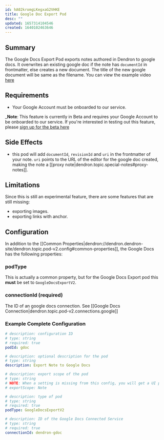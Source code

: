 ```yaml
---
id: hA02kromgLKegxaG2VHKE
title: Google Doc Export Pod
desc: ""
updated: 1657314104546
created: 1640102463646
---
```


## Summary

The Google Docs Export Pod exports notes authored in Dendron to google docs. It overwrites an existing google doc if the note has `documentId` in frontmatter, else creates a new document. The title of the new google document will be same as the filename.
You can view the example video [here](https://www.loom.com/share/5a1fbc85d77040ae8c1dacd7c0395cad)

## Requirements

-   Your Google Account must be onboarded to our service.

\_**Note**: This feature is currently in Beta and requires your Google Account to be onboarded to our service. If you're interested in testing out this feature, please [sign up for the beta here](https://airtable.com/shrP1yKjIDPFU4wHN)

## Side Effects

-   this pod will add `documentId`, `revisionId` and `uri` in the frontmatter of your note. `uri` points to the URL of the editor for the google doc created, making the note a [[proxy note|dendron.topic.special-notes#proxy-notes]].

## Limitations

Since this is still an experimental feature, there are some features that are still missing:

-   exporting images.
-   exporting links with anchor.

## Configuration

In addition to the [[Common Properties|dendron://dendron.dendron-site/dendron.topic.pod-v2.config#common-properties]], the Google Docs has the following properties:

### podType

This is actually a common property, but for the Google Docs Export pod this **must** be set to `GoogleDocsExportV2`.

### connectionId (required)

The ID of an google docs connection. See [[Google Docs Connection|dendron.topic.pod-v2.connections.google]]

### Example Complete Configuration

```yml
# description: configuration ID
# type: string
# required: true
podId: gdoc

# description: optional description for the pod
# type: string
description: Export Note to Google Docs

# description: export scope of the pod
# type: string
# NOTE: When a setting is missing from this config, you will get a UI prompt to select a value for that setting while running the export pod. For this particular exportScope setting, if you would rather not be prompted and always have the same exportScope, simply uncomment the line below.
# exportScope: Note

# description: type of pod
# type: string
# required: true
podType: GoogleDocsExportV2

# description: ID of the Google Docs Connected Service
# type: string
# required: true
connectionId: dendron-gdoc
```
